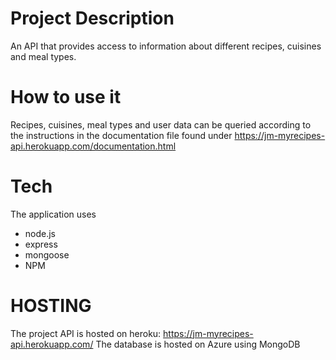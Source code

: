 # Project Description
An API that provides access to information about different recipes, cuisines and meal types.

# How to use it
Recipes, cuisines, meal types and user data can be queried according to the instructions in the documentation file found under https://jm-myrecipes-api.herokuapp.com/documentation.html

# Tech
The application uses
* node.js
* express
* mongoose
* NPM


# HOSTING
The project API is hosted on heroku: https://jm-myrecipes-api.herokuapp.com/
The database is hosted on Azure using MongoDB

